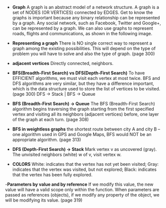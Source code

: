 - **Graph**
  A graph is an abstract model of a network structure. A graph is a
  set of NODES (OR VERTICES) connected by EDGES. Get to know the
  graphs is important because any binary relationship can be
  represented by a graph.
  Any social network, such as Facebook, Twitter and Google+, can be
  represented by a graph. We can also use graphs to represent roads,
  flights and communications, as shown in the following image.

- **Representing a graph**
  There is NO single correct way to represent a graph among the existing
  possibilities. This will depend on the type of problem you will have
  to solve and also the type of graph. (page 300)

- **adjacent vertices**
  Directly connected, neighbors.

- **BFS(Breadth-First Search) vs DFS(Depth-First Search)**
  To have EFFICIENT algorithms, we must visit each vertex at most twice.
  BFS and DFS algorithms are very similar, but they have a difference
  important, which is the data structure used to store the list
  of vertices to be visited. (page 300)
  DFS -> Stack | BFS -> Queue

- **BFS (Breadth-First Search) -> Queue**
  The BFS (Breadth-First Search) algorithm begins
  traversing the graph starting from the first specified vertex and visiting all
  its neighbors (adjacent vertices) before, one layer of the graph at each
  turn. (page 308)

- **BFS in weightless graphs**
  the shortest route between city A and city B – one
  algorithm used in GPS and Google Maps, BFS would
  NOT be an appropriate algorithm. (page 313)

- **DFS (Depth-First Search) -> Stack**
  Mark vertex v as uncovered (gray).
  The unvisited neighbors (white) w of v, visit vertex w.

- **COLORS**
  White: indicates that the vertex has not yet been visited;
  Gray: indicates that the vertex was visited, but not explored;
  Black: indicates that the vertex has been fully explored.

-**Parameters by value and by reference**
If we modify this value, the new value will have a valid scope only within the function.
When parameters are passed as references (objects), if we modify any property of the object,
we will be modifying its value. (page 319)
